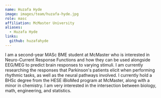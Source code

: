 ```yaml
---
name: Huzafa Hyde
image: images/team/huzafa-hyde.jpg
role: masc
affiliation: McMaster University
aliases:
  - Huzafa Hyde
links:
  github: huzafahyde
---
```


I am a second-year MASc BME student at McMaster who is interested in Neuro-Current Response Functions and how they can be used alongside EEG/MEG to predict brain responses to varying stimuli.
I am currently researching the responses that Parkinson's patients elicit when performing rhythmic tasks, as well as the neural pathways involved.
I currently hold a BHSc degree from the HESE iBioMed program at McMaster, along with a minor in chemistry. I am very interested in the intersection between biology, math, engineering, and statistics.
